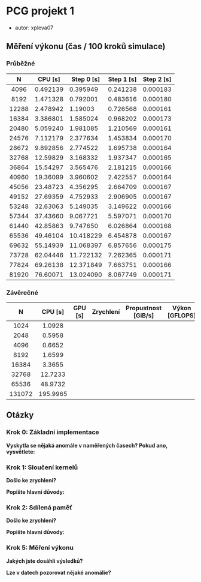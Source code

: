 # PCG projekt 1
- autor: xpleva07

## Měření výkonu (čas / 100 kroků simulace)

### Průběžné
|   N   | CPU [s]  | Step 0 [s] | Step 1 [s] | Step 2 [s] |
|:-----:|----------|------------|------------|------------|
|  4096 | 0.492139 |  0.395949  |  0.241238  | 0.000183   |
|  8192 | 1.471328 |  0.792001  |  0.483616  | 0.000180   |
| 12288 | 2.478942 |  1.19003   |  0.726568  | 0.000161   |
| 16384 | 3.386801 |  1.585024  |  0.968202  | 0.000173   |
| 20480 | 5.059240 |  1.981085  |  1.210569  | 0.000161   |
| 24576 | 7.112179 |  2.377634  |  1.453834  | 0.000170   |
| 28672 | 9.892856 |  2.774522  |  1.695738  | 0.000164   |
| 32768 | 12.59829 |  3.168332  |  1.937347  | 0.000165   |
| 36864 | 15.54297 |  3.565476  |  2.181215  | 0.000166   |
| 40960 | 19.36099 |  3.960602  |  2.422557  | 0.000164   |
| 45056 | 23.48723 |  4.356295  |  2.664709  | 0.000167   |
| 49152 | 27.69359 |  4.752933  |  2.906905  | 0.000167   |
| 53248 | 32.63063 |  5.149035  |  3.149622  | 0.000166   |
| 57344 | 37.43660 |  9.067721  |  5.597071  | 0.000170   |
| 61440 | 42.85863 |  9.747650  |  6.026864  | 0.000168   |
| 65536 | 49.46104 |  10.418229 |  6.454878  | 0.000167   |
| 69632 | 55.14939 |  11.068397 |  6.857656  | 0.000175   |
| 73728 | 62.04446 |  11.722132 |  7.262365  | 0.000171   |
| 77824 | 69.26138 |  12.371849 |  7.663751  | 0.000166   |
| 81920 | 76.60071 |  13.024090 |  8.067749  | 0.000171   |

### Závěrečné
|    N   |  CPU [s] | GPU [s] | Zrychlení | Propustnost [GiB/s] | Výkon [GFLOPS] |
|:------:|:--------:|:-------:|:---------:|:-------------------:|:--------------:|
|   1024 |   1.0928 |         |           |                     |                |
|   2048 |   0.5958 |         |           |                     |                |
|   4096 |   0.6652 |         |           |                     |                |
|   8192 |   1.6599 |         |           |                     |                |
|  16384 |   3.3655 |         |           |                     |                |
|  32768 |  12.7233 |         |           |                     |                |
|  65536 |  48.9732 |         |           |                     |                |
| 131072 | 195.9965 |         |           |                     |                |

## Otázky

### Krok 0: Základní implementace
**Vyskytla se nějaká anomále v naměřených časech? Pokud ano, vysvětlete:**


### Krok 1: Sloučení kernelů
**Došlo ke zrychlení?**


**Popište hlavní důvody:**

### Krok 2: Sdílená paměť
**Došlo ke zrychlení?**


**Popište hlavní důvody:**

### Krok 5: Měření výkonu
**Jakých jste dosáhli výsledků?**

**Lze v datech pozorovat nějaké anomálie?**
